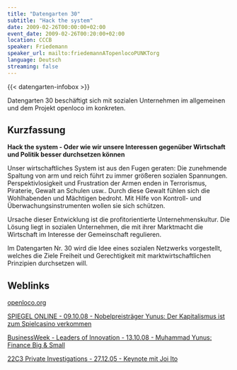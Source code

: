 ```yaml
---
title: "Datengarten 30"
subtitle: "Hack the system"
date: 2009-02-26T00:00:00+02:00
event_date: 2009-02-26T00:20:00+02:00
location: CCCB
speaker: Friedemann
speaker_url: mailto:friedemannATopenlocoPUNKTorg
language: Deutsch
streaming: false
---
```

{{< datengarten-infobox >}}

Datengarten 30 beschäftigt sich mit sozialen Unternehmen im allgemeinen
und dem Projekt openloco im konkreten.

Kurzfassung
-----------

**Hack the system - Oder wie wir unsere Interessen gegenüber Wirtschaft
und Politik besser durchsetzen können**

Unser wirtschaftliches System ist aus den Fugen geraten: Die zunehmende
Spaltung von arm und reich führt zu immer größeren sozialen Spannungen.
Perspektivlosigkeit und Frustration der Armen enden in Terrorismus,
Piraterie, Gewalt an Schulen usw.. Durch diese Gewalt fühlen sich die
Wohlhabenden und Mächtigen bedroht. Mit Hilfe von Kontroll- und
Überwachungsinstrumenten wollen sie sich schützen.

Ursache dieser Entwicklung ist die profitorientierte Unternehmenskultur.
Die Lösung liegt in sozialen Unternehmen, die mit ihrer Marktmacht die
Wirtschaft im Interesse der Gemeinschaft regulieren.

Im Datengarten Nr. 30 wird die Idee eines sozialen Netzwerks
vorgestellt, welches die Ziele Freiheit und Gerechtigkeit mit
marktwirtschaftlichen Prinzipien durchsetzen will.

Weblinks
--------

[openloco.org](http://openloco.org)

[SPIEGEL ONLINE - 09.10.08 - Nobelpreisträger Yunus: Der Kapitalismus ist zum Spielcasino verkommen](http://www.spiegel.de/wirtschaft/0,1518,582929,00.html)

[BusinessWeek - Leaders of Innovation - 13.10.08 - Muhammad Yunus: Finance Big & Small](http://www.businessweek.com/mediacenter/qt/podcasts/Leaders_Innovation/leader_in_100908_yunus.m4v)

[22C3 Private Investigations - 27.12.05 - Keynote mit Joi Ito](http://chaosradio.ccc.de/22c3_m4v_390.html)
